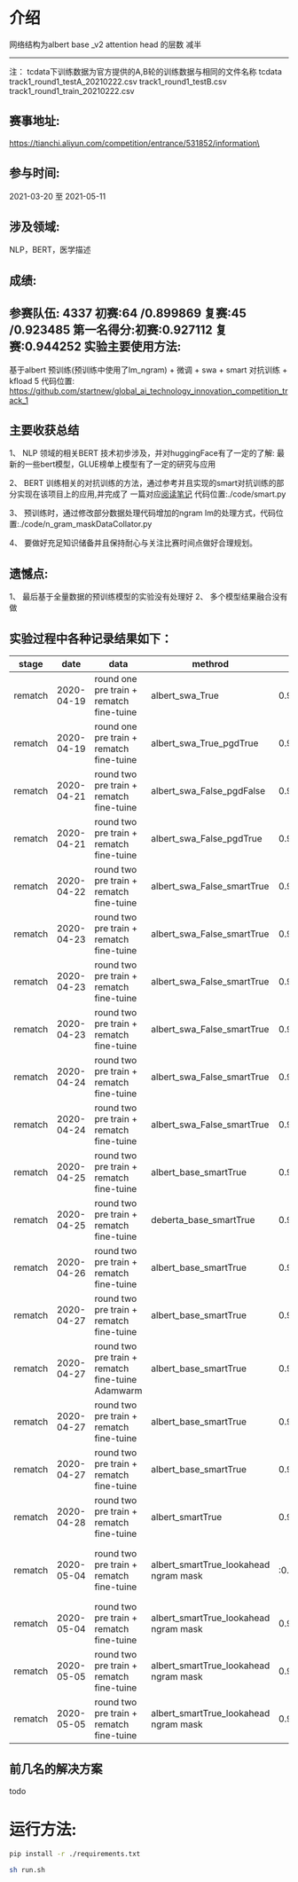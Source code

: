 # 介绍
网络结构为albert base _v2  attention head 的层数 减半

-------------
注：
 tcdata下训练数据为官方提供的A,B轮的训练数据与相同的文件名称
 tcdata 
    track1_round1_testA_20210222.csv
    track1_round1_testB.csv
    track1_round1_train_20210222.csv
    
赛事地址:
---
https://tianchi.aliyun.com/competition/entrance/531852/information\

参与时间:
----
2021-03-20 至 2021-05-11

涉及领域:
----
NLP，BERT，医学描述

成绩:
-----------
参赛队伍: 4337
初赛:64 /0.899869
复赛:45 /0.923485
第一名得分:初赛:0.927112 复赛:0.944252
实验主要使用方法:
----
基于albert 预训练(预训练中使用了lm_ngram) + 微调 + swa + smart 对抗训练 + kfload 5 
代码位置:
https://github.com/startnew/global_ai_technology_innovation_competition_track_1

主要收获总结
----
1、 NLP 领域的相关BERT 技术初步涉及，并对huggingFace有了一定的了解:
最新的一些bert模型，GLUE榜单上模型有了一定的研究与应用

2、 BERT 训练相关的对抗训练的方法，通过参考并且实现的smart对抗训练的部分实现在该项目上的应用,并完成了
一篇对应[阅读笔记](https://blog.csdn.net/Magicapprentice/article/details/115512068?spm=1001.2014.3001.5502)
代码位置:./code/smart.py

3、 预训练时，通过修改部分数据处理代码增加的ngram lm的处理方式，代码位置:./code/n_gram_maskDataCollator.py

4、 要做好充足知识储备并且保持耐心与关注比赛时间点做好合理规划。

遗憾点:
----
1、 最后基于全量数据的预训练模型的实验没有处理好
2、 多个模型结果融合没有做

实验过程中各种记录结果如下：
----


| stage| date | data| methrod | test_score | sub_score| add|
| ---- | ----  | ----  |----  |----  |----  |----  |
|rematch|2020-04-19|round one pre train + rematch fine-tuine| albert_swa_True|0.95|0.867|epoch 5|
|rematch|2020-04-19|round one pre train + rematch fine-tuine| albert_swa_True_pgdTrue|0.952|0.854|epoch 6|
|rematch|2020-04-21|round two pre train + rematch fine-tuine| albert_swa_False_pgdFalse|0.954|0.858|epoch 6|
|rematch|2020-04-21|round two pre train + rematch fine-tuine| albert_swa_False_pgdTrue|0.931|0.827|epoch 6|
|rematch|2020-04-22|round two pre train + rematch fine-tuine| albert_swa_False_smartTrue|0.962|0.872|epoch 6|
|rematch|2020-04-23|round two pre train + rematch fine-tuine| albert_swa_False_smartTrue|0.962|0.863|epoch 5|
|rematch|2020-04-23|round two pre train + rematch fine-tuine| albert_swa_False_smartTrue|0.965|0.894761|epoch 7|
|rematch|2020-04-23|round two pre train + rematch fine-tuine| albert_swa_False_smartTrue|0.966|0.89806002|epoch 8|
|rematch|2020-04-24|round two pre train + rematch fine-tuine| albert_swa_False_smartTrue|0.9678|0.90056173|epoch 9|
|rematch|2020-04-24|round two pre train + rematch fine-tuine| albert_swa_False_smartTrue|0.9707|0.902079|epoch 10|
|rematch|2020-04-25|round two pre train + rematch fine-tuine| albert_base_smartTrue|0.954|0.872929|epoch 10|
|rematch|2020-04-25|round two pre train + rematch fine-tuine| deberta_base_smartTrue|0.94844|0.872929|epoch 2|
|rematch|2020-04-26|round two pre train + rematch fine-tuine| albert_base_smartTrue|0.965770|0.895|epoch 4 new vob|
|rematch|2020-04-27|round two pre train + rematch fine-tuine| albert_base_smartTrue|0.9552|0.874|epoch 10 new vob|
|rematch|2020-04-27|round two pre train + rematch fine-tuine Adamwarm| albert_base_smartTrue|0.941|0.844|epoch 10 new vob|
|rematch|2020-04-27|round two pre train + rematch fine-tuine| albert_base_smartTrue|0.954|?|epoch 4, new vob ,smart to word embbedding,bs:64|
|rematch|2020-04-27|round two pre train + rematch fine-tuine| albert_base_smartTrue|0.953|?|epoch 10, new vob ,smart to word embbedding,bs:64|
|rematch|2020-04-28|round two pre train + rematch fine-tuine| albert_smartTrue|0.970|0.905809|epoch 6, new vob ,smart to word embbedding,bs:64|
|rematch|2020-05-04|round two pre train + rematch fine-tuine| albert_smartTrue_lookahead ngram mask|:0.9932|0.91741448|epoch max 20, new vob ,smart to word embbedding, add online test train bs:32|
|rematch|2020-05-04|round two pre train + rematch fine-tuine| albert_smartTrue_lookahead ngram mask|0.9939244185920173|0.92302893|epoch max 20, new vob ,smart to word embbedding,bs:32|
|rematch|2020-05-05|round two pre train + rematch fine-tuine| albert_smartTrue_lookahead ngram mask|0.95736|0.879|epoch max 20, new vob ,smart to word embbedding,bs:32|
|rematch|2020-05-05|round two pre train + rematch fine-tuine| albert_smartTrue_lookahead ngram mask|0.9662|0.899474|epoch max 20, new vob ,smart to word embbedding,bs:32|

前几名的解决方案
----
todo

        
# 运行方法:
```bash
pip install -r ./requirements.txt
```
 
```bash
sh run.sh
```
